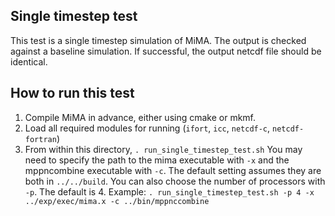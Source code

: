 ## Single timestep test

This test is a single timestep simulation of MiMA. The output is checked against 
a baseline simulation. If successful, the output netcdf file should be identical.

## How to run this test

1. Compile MiMA in advance, either using cmake or mkmf.
2. Load all required modules for running (`ifort`, `icc`, `netcdf-c`, `netcdf-fortran`)
3. From within this directory, `. run_single_timestep_test.sh` 
You may need to specify the path to the mima executable with `-x` and the mppncombine 
executable with `-c`. The default setting assumes they are both in `../../build`. You can 
also choose the number of processors with `-p`. The default is 4.
Example:
`. run_single_timestep_test.sh -p 4 -x ../exp/exec/mima.x -c ../bin/mppnccombine`


